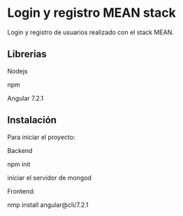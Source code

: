 # Login y registro MEAN stack
Login y registro de usuarios realizado con el stack MEAN.

## Librerias
 Nodejs
 
 npm
 
 Angular 7.2.1

## Instalación

Para iniciar el proyecto:

Backend

npm init 

iniciar el servidor de mongod

Frontend:

nmp install angular@cli/7.2.1






